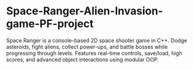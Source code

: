 # Space-Ranger-Alien-Invasion-game-PF-project
Space Ranger is a console-based 2D space shooter game in C++. Dodge asteroids, fight aliens, collect power-ups, and battle bosses while progressing through levels. Features real-time controls, save/load, high scores, and advanced object interactions using modular OOP.
